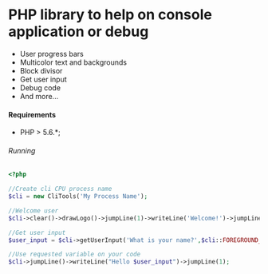 # PHP library to help on console application or debug

- User progress bars
- Multicolor text and backgrounds
- Block divisor
- Get user input
- Debug code
- And more...


#### Requirements

- PHP > 5.6.*;


###### Running

```php
<?php

//Create cli CPU process name
$cli = new CliTools('My Process Name');

//Welcome user
$cli->clear()->drawLogo()->jumpLine(1)->writeLine('Welcome!')->jumpLine(2);

//Get user input
$user_input = $cli->getUserInput('What is your name?',$cli::FOREGROUND_WHITE,$cli::BACKGROUND_GREEN);

//Use requested variable on your code
$cli->jumpLine()->writeLine("Hello $user_input")->jumpLine(1);